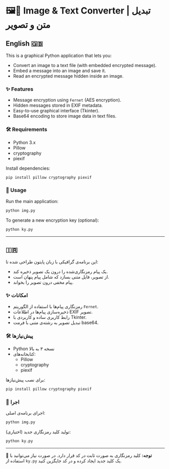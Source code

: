 
# 🖼️🔐 Image & Text Converter | تبدیل متن و تصویر

## English 🇬🇧

This is a graphical Python application that lets you:
- Convert an image to a text file (with embedded encrypted message).
- Embed a message into an image and save it.
- Read an encrypted message hidden inside an image.

### ✨ Features
- Message encryption using `Fernet` (AES encryption).
- Hidden messages stored in EXIF metadata.
- Easy-to-use graphical interface (Tkinter).
- Base64 encoding to store image data in text files.

### 🛠️ Requirements
- Python 3.x
- Pillow
- cryptography
- piexif

Install dependencies:
```bash
pip install pillow cryptography piexif
```

### 🚀 Usage
Run the main application:
```bash
python img.py
```

To generate a new encryption key (optional):
```bash
python ky.py
```

---

##  🇮🇷

این برنامه‌ی گرافیکی با زبان پایتون طراحی شده تا:
- یک پیام رمزنگاری‌شده را درون یک تصویر ذخیره کند.
- از تصویر، فایل متنی بسازد که شامل پیام پنهان است.
- پیام مخفی درون تصویر را بخواند.

### ✨ امکانات
- رمزنگاری پیام‌ها با استفاده از الگوریتم `Fernet`.
- ذخیره‌سازی پیام‌ها در اطلاعات EXIF تصویر.
- رابط کاربری ساده و کاربردی با Tkinter.
- تبدیل تصویر به رشته‌ی متنی با فرمت base64.

### 🛠️ پیش‌نیازها
- Python نسخه ۳ به بالا
- کتابخانه‌های:
  - Pillow
  - cryptography
  - piexif

برای نصب پیش‌نیازها:
```bash
pip install pillow cryptography piexif
```

### 🚀 اجرا
اجرای برنامه‌ی اصلی:
```bash
python img.py
```

تولید کلید رمزنگاری جدید (اختیاری):
```bash
python ky.py
```

---

📌 **توجه:** کلید رمزنگاری به صورت ثابت در کد قرار دارد. در صورت نیاز می‌توانید با استفاده از `ky.py` یک کلید جدید ایجاد کرده و در کد جایگزین کنید.
